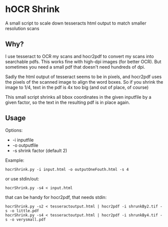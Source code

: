 hOCR Shrink
===========
A small script to scale down tesseracts html output to match smaller resolution scans


Why?
----

I use tesseract to OCR my scans and hocr2pdf to convert my scans into searchable pdfs.
This works fine with high-dpi images (for better OCR). But sometimes you need a small 
pdf that doesn't need hundreds of dpi.

Sadly the html output of tesseract seems to be in pixels, and hocr2pdf uses the pixels 
of the scanned image to align the word boxes.
So if you shrink the image to 1/4, text in the pdf is 4x too big (and out of place, of course)

This small script shrinks all bbox coordinates in the given inputfile by a given factor, so the 
text in the resulting pdf is in place again.

Usage
-----

Options:

* -i inputfile
* -o outputfile
* -s shrink factor (default 2)

Example:

    hocrShrink.py -i input.html -o outputOneFouth.html -s 4

or use stdin/out:

    hocrShrink.py -s4 < input.html

that can be handy for hocr2pdf, that needs stdin:

    hocrShrink.py -s2 < tesseractoutput.html | hocr2pdf -i shrunkBy2.tif -s -o little.pdf
    hocrShrink.py -s4 < tesseractoutput.html | hocr2pdf -i shrunkBy4.tif -s -o verysmall.pdf


